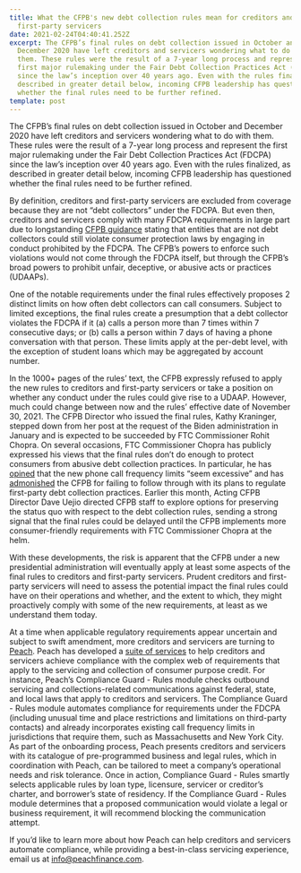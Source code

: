```yaml
---
title: What the CFPB's new debt collection rules mean for creditors and
  first-party servicers
date: 2021-02-24T04:40:41.252Z
excerpt: The CFPB’s final rules on debt collection issued in October and
  December 2020 have left creditors and servicers wondering what to do with
  them. These rules were the result of a 7-year long process and represent the
  first major rulemaking under the Fair Debt Collection Practices Act (FDCPA)
  since the law’s inception over 40 years ago. Even with the rules finalized, as
  described in greater detail below, incoming CFPB leadership has questioned
  whether the final rules need to be further refined.
template: post
---
```

The CFPB’s final rules on debt collection issued in October and December 2020 have left creditors and servicers wondering what to do with them. These rules were the result of a 7-year long process and represent the first major rulemaking under the Fair Debt Collection Practices Act (FDCPA) since the law’s inception over 40 years ago. Even with the rules finalized, as described in greater detail below, incoming CFPB leadership has questioned whether the final rules need to be further refined.

By definition, creditors and first-party servicers are excluded from coverage because they are not “debt collectors” under the FDCPA. But even then, creditors and servicers comply with many FDCPA requirements in large part due to longstanding [CFPB guidance](https://files.consumerfinance.gov/f/201307_cfpb_bulletin_unfair-deceptive-abusive-practices.pdf) stating that entities that are not debt collectors could still violate consumer protection laws by engaging in conduct prohibited by the FDCPA. The CFPB’s powers to enforce such violations would not come through the FDCPA itself, but through the CFPB’s broad powers to prohibit unfair, deceptive, or abusive acts or practices (UDAAPs).

One of the notable requirements under the final rules effectively proposes 2 distinct limits on how often debt collectors can call consumers. Subject to limited exceptions, the final rules create a presumption that a debt collector violates the FDCPA if it (a) calls a person more than 7 times within 7 consecutive days; or (b) calls a person within 7 days of having a phone conversation with that person. These limits apply at the per-debt level, with the exception of student loans which may be aggregated by account number.

In the 1000+ pages of the rules’ text, the CFPB expressly refused to apply the new rules to creditors and first-party servicers or take a position on whether any conduct under the rules could give rise to a UDAAP. However, much could change between now and the rules’ effective date of November 30, 2021. The CFPB Director who issued the final rules, Kathy Kraninger, stepped down from her post at the request of the Biden administration in January and is expected to be succeeded by FTC Commissioner Rohit Chopra. On several occasions, FTC Commissioner Chopra has publicly expressed his views that the final rules don’t do enough to protect consumers from abusive debt collection practices. In particular, he has [opined](https://www.ftc.gov/system/files/documents/public_statements/1544795/chopra_-_comment_submission_on_cfpb_proposed_debt_collection_rule_9-18-19.pdf) that the new phone call frequency limits “seem excessive” and has [admonished](https://www.ftc.gov/system/files/documents/public_statements/1583802/chopra_statement_for_midwest_recovery_systems.pdf) the CFPB for failing to follow through with its plans to regulate first-party debt collection practices. Earlier this month, Acting CFPB Director Dave Uejio directed CFPB staff to explore options for preserving the status quo with respect to the debt collection rules, sending a strong signal that the final rules could be delayed until the CFPB implements more consumer-friendly requirements with FTC Commissioner Chopra at the helm.

With these developments, the risk is apparent that the CFPB under a new presidential administration will eventually apply at least some aspects of the final rules to creditors and first-party servicers. Prudent creditors and first-party servicers will need to assess the potential impact the final rules could have on their operations and whether, and the extent to which, they might proactively comply with some of the new requirements, at least as we understand them today.

At a time when applicable regulatory requirements appear uncertain and subject to swift amendment, more creditors and servicers are turning to [Peach](http://www.peachfinance.com). Peach has developed a [suite of services](https://www.peachfinance.com/products/compliance-guard) to help creditors and servicers achieve compliance with the complex web of requirements that apply to the servicing and collection of consumer purpose credit. For instance, Peach’s Compliance Guard - Rules module checks outbound servicing and collections-related communications against federal, state, and local laws that apply to creditors and servicers. The Compliance Guard - Rules module automates compliance for requirements under the FDCPA (including unusual time and place restrictions and limitations on third-party contacts) and already incorporates existing call frequency limits in jurisdictions that require them, such as Massachusetts and New York City. As part of the onboarding process, Peach presents creditors and servicers with its catalogue of pre-programmed business and legal rules, which in coordination with Peach, can be tailored to meet a company’s operational needs and risk tolerance. Once in action, Compliance Guard - Rules smartly selects applicable rules by loan type, licensure, servicer or creditor’s charter, and borrower’s state of residency. If the Compliance Guard - Rules module determines that a proposed communication would violate a legal or business requirement, it will recommend blocking the communication attempt.  

If you’d like to learn more about how Peach can help creditors and servicers automate compliance, while providing a best-in-class servicing experience, email us at [info@peachfinance.com](mailto:info@peachfinance.com).